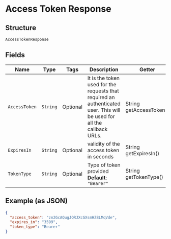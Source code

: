 
# Access Token Response

## Structure

`AccessTokenResponse`

## Fields

| Name | Type | Tags | Description | Getter | Setter |
|  --- | --- | --- | --- | --- | --- |
| `AccessToken` | `String` | Optional | It is the token used for the requests that required an authenticated user. This will be used for all the callback URLs. | String getAccessToken() | setAccessToken(String accessToken) |
| `ExpiresIn` | `String` | Optional | validity of the access token in seconds | String getExpiresIn() | setExpiresIn(String expiresIn) |
| `TokenType` | `String` | Optional | Type of token provided<br>**Default**: `"Bearer"` | String getTokenType() | setTokenType(String tokenType) |

## Example (as JSON)

```json
{
  "access_token": "zn2GcAQugJQRJXcGXsmHZ8LMqVde",
  "expires_in": "3599",
  "token_type": "Bearer"
}
```

